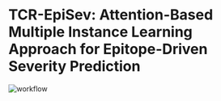 # TCR-EpiSev: Attention-Based Multiple Instance Learning Approach for Epitope-Driven Severity Prediction
![workflow](https://github.com/jaeminjj/TCR-EpiSev/blob/main/images/workflow.jpg)
